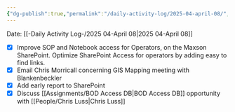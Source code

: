 ```yaml
---
{"dg-publish":true,"permalink":"/daily-activity-log/2025-04-april-08/","noteIcon":"","created":"2025-05-23T14:53:48.873-05:00"}
---
```


Date: [[-Daily Activity Log-/2025 04-April 08\|2025 04-April 08]]

- [x] Improve SOP and Notebook access for Operators, on the Maxson SharePoint. Optimize SharePoint Access for operators by adding easy to find links.
- [x] Email Chris Morricall concerning GIS Mapping meeting with Blankenbeckler
- [x] Add early report to SharePoint
- [x] Discuss [[Assignments/BOD Access DB\|BOD Access DB]] opportunity with [[People/Chris Luss\|Chris Luss]]